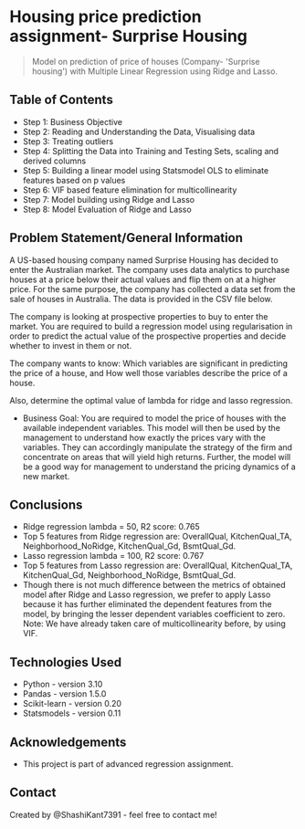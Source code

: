 # Housing price prediction assignment- Surprise Housing
>Model on prediction of price of houses (Company- 'Surprise housing') with Multiple Linear Regression using Ridge and Lasso.


## Table of Contents
* Step 1: Business Objective
* Step 2: Reading and Understanding the Data, Visualising data
* Step 3: Treating outliers
* Step 4: Splitting the Data into Training and Testing Sets, scaling and derived columns
* Step 5: Building a linear model using Statsmodel OLS to eliminate features based on p values
* Step 6: VIF based feature elimination for multicollinearity
* Step 7: Model building using Ridge and Lasso
* Step 8: Model Evaluation of Ridge and Lasso

<!-- You can include any other section that is pertinent to your problem -->

## Problem Statement/General Information

A US-based housing company named Surprise Housing has decided to enter the Australian market. The company uses data analytics to purchase houses at a price below their actual values and flip them on at a higher price. For the same purpose, the company has collected a data set from the sale of houses in Australia. The data is provided in the CSV file below.

The company is looking at prospective properties to buy to enter the market. You are required to build a regression model using regularisation in order to predict the actual value of the prospective properties and decide whether to invest in them or not.

The company wants to know:
Which variables are significant in predicting the price of a house, and
How well those variables describe the price of a house.

Also, determine the optimal value of lambda for ridge and lasso regression.


- Business Goal:
You are required to model the price of houses with the available independent variables. This model will then be used by the management to understand how exactly the prices vary with the variables. They can accordingly manipulate the strategy of the firm and concentrate on areas that will yield high returns. Further, the model will be a good way for management to understand the pricing dynamics of a new market.



<!-- You don't have to answer all the questions - just the ones relevant to your project. -->

## Conclusions
- Ridge regression lambda = 50, R2 score: 0.765
- Top 5 features from Ridge regression are: OverallQual, KitchenQual_TA, Neighborhood_NoRidge, KitchenQual_Gd, BsmtQual_Gd.
 - Lasso regression lambda = 100, R2 score: 0.767
- Top 5 features from Lasso regression are: OverallQual, KitchenQual_TA, KitchenQual_Gd, Neighborhood_NoRidge, BsmtQual_Gd.
- Though there is not much difference between the metrics of obtained model after Ridge and Lasso regression, we prefer to apply Lasso because it has further eliminated the dependent features from the model, by bringing the lesser dependent variables coefficient to zero. Note: We have already taken care of multicollinearity before, by using VIF.


<!-- You don't have to answer all the questions - just the ones relevant to your project. -->


## Technologies Used
- Python - version 3.10
- Pandas - version 1.5.0
- Scikit-learn - version 0.20
- Statsmodels - version 0.11

<!-- As the libraries versions keep on changing, it is recommended to mention the version of library used in this project -->

## Acknowledgements
- This project is part of advanced regression assignment.

## Contact
Created by @ShashiKant7391 - feel free to contact me!


<!-- Optional -->
<!-- ## License -->
<!-- This project is open source and available under the [... License](). -->

<!-- You don't have to include all sections - just the one's relevant to your project -->
